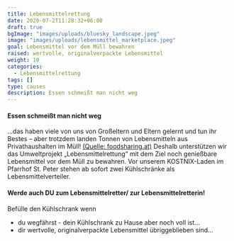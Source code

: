 ```yaml
---
title: Lebensmittelrettung
date: 2020-07-2T11:28:32+06:00
draft: true
bgImage: "images/uploads/bluesky_landscape.jpeg"
image: "images/uploads/lebensmittel_marketplace.jpeg"
goal: Lebensmittel vor dem Müll bewahren
raised: wertvolle, originalverpackte Lebensmittel
weight: 10
categories:
  - Lebensmittelrettung
tags: []
type: causes
description: Essen schmeißt man nicht weg
---
```

#### Essen schmeißt man nicht weg
...das haben viele von uns von Großeltern und Eltern gelernt und tun ihr Bestes – aber trotzdem landen Tonnen von Lebensmitteln aus Privathaushalten im Müll! 
[(Quelle: foodsharing.at)](https://www.foodsharing.at)
Deshalb unterstützen wir das Umweltprojekt „Lebensmittelrettung“ mit dem Ziel noch genießbare Lebensmittel vor dem Müll zu bewahren.
Vor unserem KOSTNIX-Laden im Pfarrhof St. Peter stehen ab sofort zwei Kühlschränke als Lebensmittelverteiler.

#### Werde auch DU zum Lebensmittelretter/ zur Lebensmittelretterin!

Befülle den Kühlschrank wenn

* du wegfährst - dein Kühlschrank zu Hause aber noch voll ist...
* dir wertvolle, originalverpackte Lebensmittel übriggeblieben sind...
